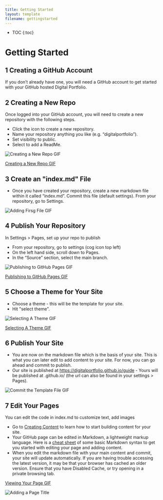 ```yaml
---
title: Getting Started
layout: template
filename: gettingstarted
--- 
```


* TOC
{:toc}

# Getting Started

## 1 Creating a GitHub Account

If you don’t already have one, you will need a GitHub account to get started with your GitHub hosted Digital Portfolio.

## 2 Creating a New Repo

Once logged into your GitHub account, you will need to create a new repository with the following steps.
- Click the icon to create a new repository.
- Name your repository anything you like (e.g. “digitalportfolio”).
- Set visibility to public.
- Select to add a ReadMe.

![Creating a New Repo GIF](https://user-images.githubusercontent.com/22283357/127796247-9e583a6a-d438-4f83-a90e-c7ebbd016c31.gif)



[Creating a New Repo GIF](https://user-images.githubusercontent.com/22283357/126868712-9e824e2d-270d-4302-9b9a-158ba2a476fa.gif)





## 3 Create an "index.md" File
- Once you have created your repository, create a new markdown file within it called “index.md”. Commit this file (default settings).
From your repository, go to Settings.

![Adding Firsg File GIF](https://user-images.githubusercontent.com/22283357/126868743-39709a5f-090d-44c3-bd6c-364f3ecfde14.gif)


## 4 Publish Your Repository
In Settings > Pages, set up your repo to publish
- From your repository, go to settings (cog icon top left)
- On the left hand side, scroll down to Pages.
- In the “Source” section, select the main branch.

![Publishing to GitHub Pages GIF](https://user-images.githubusercontent.com/22283357/127796757-dbc19f69-742a-4013-bffd-6f52899ea300.gif)

[Publishing to GitHub Pages GIF](https://user-images.githubusercontent.com/22283357/126868848-45a19ed9-3e25-49e2-a065-3f95a6110a23.gif)





## 5 Choose a Theme for Your Site
- Choose a theme - this will be the template for your site.
- Hit "select theme".

![Selecting A Theme GIF](https://user-images.githubusercontent.com/22283357/127797171-3362af09-464c-4204-8938-d89c103a6cc2.gif)

[Selecting A Theme GIF](https://user-images.githubusercontent.com/22283357/126868961-43d3fead-8fd3-4cad-b825-8feac8612e1f.gif)





## 6 Publish Your Site
- You are now on the markdown file which is the basis of your site. This is what you can later edit to add content to your site. For now, you can go ahead and commit to publish.
- Our site is published at https://digitalportfolio.github.io/guide - Yours will be published at <yourgithubusername>.github.io/<repositoryname> (the url can also be found in your settings > Pages).

![Commit the Template File GIF](https://user-images.githubusercontent.com/22283357/126868764-7118795c-2416-48f5-a59b-efc289690974.gif)
  

  
  
## 7 Edit Your Pages
You can edit the code in index.md to customize text, add images
- Go to [Creating Content](/creatingcontent) to learn how to start building content for your site.
- Your GitHub page can be edited in Markdown, a lightweight markup language. Here is a [cheat sheet](https://wordpress.com/support/markdown-quick-reference/) of some basic Markdown syntax to get you started with editing your page and adding content. 
- When you edit the markdown file with your main content and commit, your site will update automatically. If you are having trouble accessing the latest version, it may be that your browser has cached an older version. Ensure that you have Disabled Cache, or try opening in a private browsing tab. 


[Viewing Your Page GIF](https://user-images.githubusercontent.com/22283357/126868853-cd5e5ad2-b131-4319-837d-93adffbc4589.gif)

![Adding a Page Title](https://user-images.githubusercontent.com/22283357/127797700-070a4c1e-dc7c-4bd7-866d-963c5865243e.gif)

